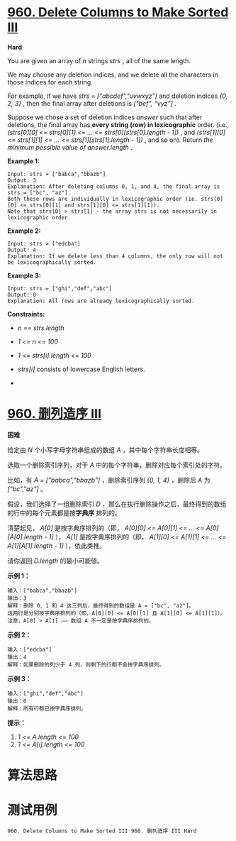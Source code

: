 # [960. Delete Columns to Make Sorted III][enTitle]

**Hard**

You are given an array of  *n*  strings  *strs* , all of the same length.

We may choose any deletion indices, and we delete all the characters in those indices for each string.

For example, if we have  *strs = ["abcdef","uvwxyz"]*  and deletion indices  *{0, 2, 3}* , then the final array after deletions is  *["bef", "vyz"]* .

Suppose we chose a set of deletion indices  *answer*  such that after deletions, the final array has **every string (row) in lexicographic**  order. (i.e.,  *(strs[0][0] <= strs[0][1] <= ... <= strs[0][strs[0].length - 1])* , and  *(strs[1][0] <= strs[1][1] <= ... <= strs[1][strs[1].length - 1])* , and so on). Return  *the minimum possible value of*   *answer.length* .



**Example 1:** 

```
Input: strs = ["babca","bbazb"]
Output: 3
Explanation: After deleting columns 0, 1, and 4, the final array is strs = ["bc", "az"].
Both these rows are individually in lexicographic order (ie. strs[0][0] <= strs[0][1] and strs[1][0] <= strs[1][1]).
Note that strs[0] > strs[1] - the array strs is not necessarily in lexicographic order.
```

**Example 2:** 

```
Input: strs = ["edcba"]
Output: 4
Explanation: If we delete less than 4 columns, the only row will not be lexicographically sorted.

```

**Example 3:** 

```
Input: strs = ["ghi","def","abc"]
Output: 0
Explanation: All rows are already lexicographically sorted.

```



**Constraints:** 

-  *n == strs.length*  
-  *1 <= n <= 100*  
-  *1 <= strs[i].length <= 100*  
-  *strs[i]*  consists of lowercase English letters.

-  


# [960. 删列造序 III][cnTitle]

**困难**

给定由  *N*  个小写字母字符串组成的数组  *A* ，其中每个字符串长度相等。

选取一个删除索引序列，对于  *A*  中的每个字符串，删除对应每个索引处的字符。

比如，有  *A = ["babca","bbazb"]* ，删除索引序列  *{0, 1, 4}* ，删除后  *A*  为 *["bc","az"]* 。

假设，我们选择了一组删除索引  *D* ，那么在执行删除操作之后，最终得到的数组的行中的每个元素都是按**字典序** 排列的。

清楚起见， *A[0]*  是按字典序排列的（即， *A[0][0] <= A[0][1] <= ... <= A[0][A[0].length - 1]* ）， *A[1]*  是按字典序排列的（即， *A[1][0] <= A[1][1] <= ... <= A[1][A[1].length - 1]* ），依此类推。

请你返回  *D.length*  的最小可能值。



**示例 1：** 

```
输入：["babca","bbazb"]
输出：3
解释：删除 0、1 和 4 这三列后，最终得到的数组是 A = ["bc", "az"]。
这两行是分别按字典序排列的（即，A[0][0] <= A[0][1] 且 A[1][0] <= A[1][1]）。
注意，A[0] > A[1] —— 数组 A 不一定是按字典序排列的。

```

**示例 2：** 

```
输入：["edcba"]
输出：4
解释：如果删除的列少于 4 列，则剩下的行都不会按字典序排列。

```

**示例 3：** 

```
输入：["ghi","def","abc"]
输出：0
解释：所有行都已按字典序排列。

```



**提示：** 

1.  *1 <= A.length <= 100*  
2.  *1 <= A[i].length <= 100* 




# 算法思路

# 测试用例
```
960. Delete Columns to Make Sorted III 960. 删列造序 III Hard
```

[enTitle]: https://leetcode.com/problems/delete-columns-to-make-sorted-iii/
[cnTitle]: https://leetcode-cn.com/problems/delete-columns-to-make-sorted-iii/
